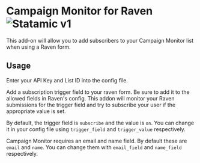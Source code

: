 # Campaign Monitor for Raven ![Statamic v1](https://img.shields.io/badge/statamic-v1-lightgrey.svg?style=flat-square)
This add-on will allow you to add subscribers to your Campaign Monitor list when using a Raven form.

## Usage

Enter your API Key and List ID into the config file.

Add a subscription trigger field to your raven form. Be sure to add it to the allowed fields in Raven's config.
This addon will monitor your Raven submissions for the trigger field and try to subscribe your user if the appropriate value is set.

By default, the trigger field is `subscribe` and the value is `on`.
You can change it in your config file using `trigger_field` and `trigger_value` respectively.

Campaign Monitor requires an email and name field.
By default these are `email` and `name`. You can change them with `email_field` and `name_field` respectively.
